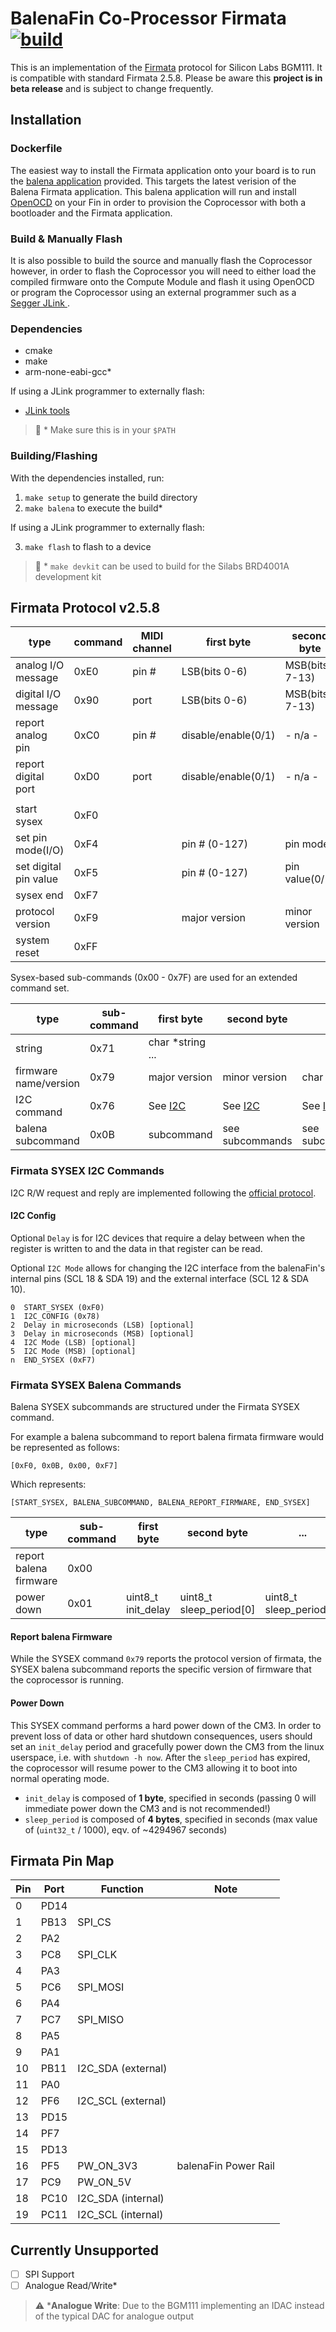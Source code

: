 # BalenaFin Co-Processor Firmata [![build](https://img.shields.io/badge/release-beta-brightgreen.svg)]()

This is an implementation of the [Firmata](https://github.com/firmata/protocol) protocol for Silicon Labs BGM111. It is compatible with standard Firmata 2.5.8. 
Please be aware this **project is in beta release** and is subject to change frequently.

## Installation

### Dockerfile

The easiest way to install the Firmata application onto your board is to run the [balena application](https://github.com/balena-io-playground/balena-fin-firmata-flash) provided. This targets the latest verision of the Balena Firmata application. 
This balena application will run and install [OpenOCD](http://openocd.org/) on your Fin in order to provision the Coprocessor with both a bootloader and the Firmata application.

### Build & Manually Flash

It is also possible to build the source and manually flash the Coprocessor however, in order to flash the Coprocessor you will need to either load the compiled firmware onto the Compute Module and flash it using OpenOCD or program the Coprocessor using an external programmer such as a [Segger JLink ](https://www.segger.com/products/debug-probes/j-link/).

### Dependencies

 - cmake
 - make
 - arm-none-eabi-gcc*

If using a JLink programmer to externally flash:

 - [JLink tools](https://www.segger.com/jlink-software.html)

> :wrench: * Make sure this is in your `$PATH`

### Building/Flashing

With the dependencies installed, run:

1. `make setup` to generate the build directory
2. `make balena` to execute the build*

If using a JLink programmer to externally flash:

3. `make flash` to flash to a device

> :wrench: * `make devkit` can be used to build for the Silabs BRD4001A development kit

## Firmata Protocol v2.5.8

| type                  | command | MIDI channel | first byte          | second byte     | support              |
| --------------------- | ------- | ------------ | ------------------- | --------------- | -------------------- |
| analog I/O message    | 0xE0    | pin #        | LSB(bits 0-6)       | MSB(bits 7-13)  |          ✅          |
| digital I/O message   | 0x90    | port         | LSB(bits 0-6)       | MSB(bits 7-13)  |          ✅          |
| report analog pin     | 0xC0    | pin #        | disable/enable(0/1) | - n/a -         |          ✅          |
| report digital port   | 0xD0    | port         | disable/enable(0/1) | - n/a -         |          ✅          |
|                       |         |              |                     |                 |                      |
| start sysex           | 0xF0    |              |                     |                 |          ✅          |
| set pin mode(I/O)     | 0xF4    |              | pin # (0-127)       | pin mode        |          ✅          |
| set digital pin value | 0xF5    |              | pin # (0-127)       | pin value(0/1)  |          ✅          |
| sysex end             | 0xF7    |              |                     |                 |          ✅          |
| protocol version      | 0xF9    |              | major version       | minor version   |          ✅          |
| system reset          | 0xFF    |              |                     |                 |          ✅          |

Sysex-based sub-commands (0x00 - 0x7F) are used for an extended command set.

| type                  | sub-command | first byte       | second byte     | ...             | support             |
| --------------------- | -------     | ---------------  | --------------- | --------------- | --------------------|
| string                | 0x71        | char *string ... |                 |                 |          ✅          |
| firmware name/version | 0x79        | major version    | minor version   | char *name ...  |          ✅          |
| I2C command           | 0x76        | See [I2C](#Firmata-I2C-SYSEX-Commands)    | See [I2C](#Firmata-I2C-SYSEX-Commands)   | See [I2C](#Firmata-I2C-SYSEX-Commands)  |          ✅          |
| balena subcommand     | 0x0B        | subcommand       | see subcommands | see subcommands |          ✅          |

### Firmata SYSEX I2C Commands

I2C R/W request and reply are implemented following the [official protocol](https://github.com/firmata/protocol/blob/master/i2c.md).

#### I2C Config

Optional `Delay` is for I2C devices that require a delay between when the register is written to and the data in that register can be read.

Optional `I2C Mode` allows for changing the I2C interface from the balenaFin's internal pins (SCL 18 & SDA 19) and the external interface (SCL 12 & SDA 10).

```
0  START_SYSEX (0xF0)
1  I2C_CONFIG (0x78)
2  Delay in microseconds (LSB) [optional]
3  Delay in microseconds (MSB) [optional]
4  I2C Mode (LSB) [optional]
5  I2C Mode (MSB) [optional]
n  END_SYSEX (0xF7)
```

### Firmata SYSEX Balena Commands

Balena SYSEX subcommands are structured under the Firmata SYSEX command. 

For example a balena subcommand to report balena firmata firmware would be represented as follows:

`[0xF0, 0x0B, 0x00, 0xF7]`

Which represents:

`[START_SYSEX, BALENA_SUBCOMMAND, BALENA_REPORT_FIRMWARE, END_SYSEX]`

| type                   | sub-command | first byte         | second byte             | ...                     | support |
| ---------------------- | ----------- | ------------------ | ----------------------- | ----------------------- | ------- |
| report balena firmware | 0x00        |                    |                         |                         |  ✅     |
| power down             | 0x01        | uint8_t init_delay | uint8_t sleep_period[0] | uint8_t sleep_period[3] |  ✅     |

#### Report balena Firmware

While the SYSEX command `0x79` reports the protocol version of firmata, the SYSEX balena subcommand reports the specific version of firmware that the coprocessor is running. 

#### Power Down

This SYSEX command performs a hard power down of the CM3. In order to prevent loss of data or other hard shutdown consequences, users should set an `init_delay` period and gracefully power down the CM3 from the linux userspace, i.e. with `shutdown -h now`. 
After the `sleep_period` has expired, the coprocessor will resume power to the CM3 allowing it to boot into normal operating mode.

- `init_delay` is composed of **1 byte**, specified in seconds (passing 0 will immediate power down the CM3 and is not recommended!)
- `sleep_period` is composed of **4 bytes**, specified in seconds (max value of (`uint32_t` / 1000), eqv. of ~4294967 seconds)

## Firmata Pin Map

| Pin | Port | Function              | Note                 |
|-----|------|-----------------------|----------------------|
| 0   | PD14 |                       |                      |
| 1   | PB13 | SPI_CS                |                      |
| 2   | PA2  |                       |                      |
| 3   | PC8  | SPI_CLK               |                      |
| 4   | PA3  |                       |                      |
| 5   | PC6  | SPI_MOSI              |                      |
| 6   | PA4  |                       |                      |
| 7   | PC7  | SPI_MISO              |                      |
| 8   | PA5  |                       |                      |
| 9   | PA1  |                       |                      |
| 10  | PB11 | I2C_SDA (external)    |                      |
| 11  | PA0  |                       |                      |
| 12  | PF6  | I2C_SCL (external)    |                      |
| 13  | PD15 |                       |                      |
| 14  | PF7  |                       |                      |
| 15  | PD13 |                       |                      |
| 16  | PF5  | PW_ON_3V3             | balenaFin Power Rail |
| 17  | PC9  | PW_ON_5V              |                      |
| 18  | PC10 | I2C_SDA (internal)    |                      |
| 19  | PC11 | I2C_SCL (internal)    |                      |

## Currently Unsupported

- [ ] SPI Support
- [ ] Analogue Read/Write*

> :warning: ***Analogue Write**: Due to the BGM111 implementing an IDAC instead of the typical DAC for analogue output

